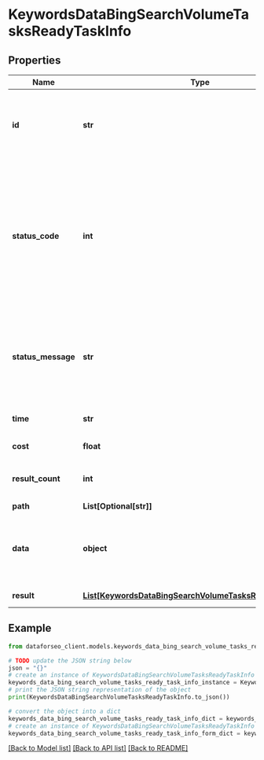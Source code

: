 # KeywordsDataBingSearchVolumeTasksReadyTaskInfo


## Properties

Name | Type | Description | Notes
------------ | ------------- | ------------- | -------------
**id** | **str** | task identifier unique task identifier in our system in the UUID format | [optional] 
**status_code** | **int** | status code of the task generated by DataForSEO, can be within the following range: 10000-60000 you can find the full list of the response codes here | [optional] 
**status_message** | **str** | informational message of the task you can find the full list of general informational messages here | [optional] 
**time** | **str** | execution time, seconds | [optional] 
**cost** | **float** | total tasks cost, USD | [optional] 
**result_count** | **int** | number of elements in the result array | [optional] 
**path** | **List[Optional[str]]** | URL path | [optional] 
**data** | **object** | contains the same parameters that you specified in the POST request | [optional] 
**result** | [**List[KeywordsDataBingSearchVolumeTasksReadyResultInfo]**](KeywordsDataBingSearchVolumeTasksReadyResultInfo.md) | array of results | [optional] 

## Example

```python
from dataforseo_client.models.keywords_data_bing_search_volume_tasks_ready_task_info import KeywordsDataBingSearchVolumeTasksReadyTaskInfo

# TODO update the JSON string below
json = "{}"
# create an instance of KeywordsDataBingSearchVolumeTasksReadyTaskInfo from a JSON string
keywords_data_bing_search_volume_tasks_ready_task_info_instance = KeywordsDataBingSearchVolumeTasksReadyTaskInfo.from_json(json)
# print the JSON string representation of the object
print(KeywordsDataBingSearchVolumeTasksReadyTaskInfo.to_json())

# convert the object into a dict
keywords_data_bing_search_volume_tasks_ready_task_info_dict = keywords_data_bing_search_volume_tasks_ready_task_info_instance.to_dict()
# create an instance of KeywordsDataBingSearchVolumeTasksReadyTaskInfo from a dict
keywords_data_bing_search_volume_tasks_ready_task_info_form_dict = keywords_data_bing_search_volume_tasks_ready_task_info.from_dict(keywords_data_bing_search_volume_tasks_ready_task_info_dict)
```
[[Back to Model list]](../README.md#documentation-for-models) [[Back to API list]](../README.md#documentation-for-api-endpoints) [[Back to README]](../README.md)


